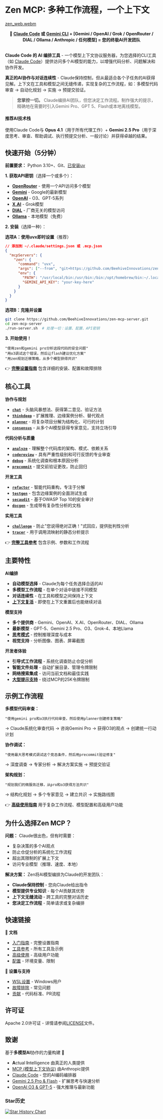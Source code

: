 # Zen MCP: 多种工作流程，一个上下文

[zen_web.webm](https://github.com/user-attachments/assets/851e3911-7f06-47c0-a4ab-a2601236697c)

<div align="center">
  <b>🤖 <a href="https://www.anthropic.com/claude-code">Claude Code</a> 或 <a href="https://github.com/google-gemini/gemini-cli">Gemini CLI</a> + [Gemini / OpenAI / Grok / OpenRouter / DIAL / Ollama / Anthropic / 任何模型] = 您的终极AI开发团队</b>
</div>

<br/>

**Claude Code 的 AI 编排工具** - 一个模型上下文协议服务器，为您选择的CLI工具（如 [Claude Code](https://www.anthropic.com/claude-code)）提供访问多个AI模型的能力，以增强代码分析、问题解决和协作开发。

**真正的AI协作与对话连续性** - Claude保持控制，但从最适合各个子任务的AI获得见解。上下文在工具和模型之间无缝传递，实现复杂的工作流程，如：多模型代码审查 → 自动化规划 → 实施 → 预提交验证。

> **您掌控一切。** Claude编排AI团队，但您决定工作流程。制作强大的提示，精确地在需要时引入Gemini Pro、GPT 5、Flash或本地离线模型。

#### 推荐AI技术栈

使用Claude Code与 **Opus 4.1**（用于所有代理工作）+ **Gemini 2.5 Pro**（用于深度思考、审查、帮助调试、执行预提交分析、一般讨论）并获得卓越的结果。

## 快速开始（5分钟）

**前置要求：** Python 3.10+、Git、[已安装uv](https://docs.astral.sh/uv/getting-started/installation/)

**1. 获取API密钥**（选择一个或多个）：
- **[OpenRouter](https://openrouter.ai/)** - 使用一个API访问多个模型
- **[Gemini](https://makersuite.google.com/app/apikey)** - Google的最新模型
- **[OpenAI](https://platform.openai.com/api-keys)** - O3、GPT-5系列
- **[X.AI](https://console.x.ai/)** - Grok模型
- **[DIAL](https://dialx.ai/)** - 厂商无关的模型访问
- **[Ollama](https://ollama.ai/)** - 本地模型（免费）

**2. 安装**（选择一种）：

**选项A：使用uvx即时设置**（推荐）
```json
// 添加到 ~/.claude/settings.json 或 .mcp.json
{
  "mcpServers": {
    "zen": {
      "command": "uvx",
      "args": ["--from", "git+https://github.com/BeehiveInnovations/zen-mcp-server.git", "zen-mcp-server"],
      "env": {
        "PATH": "/usr/local/bin:/usr/bin:/bin:/opt/homebrew/bin:~/.local/bin",
        "GEMINI_API_KEY": "your-key-here"
      }
    }
  }
}
```

**选项B：克隆并设置**
```bash
git clone https://github.com/BeehiveInnovations/zen-mcp-server.git
cd zen-mcp-server
./run-server.sh  # 处理一切：设置、配置、API密钥
```

**3. 开始使用！**
```
"使用zen和gemini pro分析这段代码的安全问题"
"用o3调试这个错误，然后让flash建议优化方案"
"用zen规划迁移策略，从多个模型获得共识"
```

👉 **[完整设置指南](docs/getting-started.md)** 包含详细的安装、配置和故障排除

## 核心工具

**协作与规划**
- **[`chat`](docs/tools/chat.md)** - 头脑风暴想法、获得第二意见、验证方法
- **[`thinkdeep`](docs/tools/thinkdeep.md)** - 扩展推理、边缘案例分析、替代观点
- **[`planner`](docs/tools/planner.md)** - 将复杂项目分解为结构化、可行的计划
- **[`consensus`](docs/tools/consensus.md)** - 从多个AI模型获得专家意见，支持立场引导

**代码分析与质量**
- **[`analyze`](docs/tools/analyze.md)** - 理解整个代码库的架构、模式、依赖关系
- **[`codereview`](docs/tools/codereview.md)** - 具有严重性级别和可行反馈的专业审查
- **[`debug`](docs/tools/debug.md)** - 系统化调查和根本原因分析
- **[`precommit`](docs/tools/precommit.md)** - 提交前验证更改，防止回归

**开发工具**
- **[`refactor`](docs/tools/refactor.md)** - 智能代码重构，专注于分解
- **[`testgen`](docs/tools/testgen.md)** - 包含边缘案例的全面测试生成
- **[`secaudit`](docs/tools/secaudit.md)** - 基于OWASP Top 10的安全审计
- **[`docgen`](docs/tools/docgen.md)** - 生成带有复杂性分析的文档

**实用工具**
- **[`challenge`](docs/tools/challenge.md)** - 防止"您说得绝对正确！"式回应，提供批判性分析
- **[`tracer`](docs/tools/tracer.md)** - 用于调用流映射的静态分析提示

👉 **[完整工具参考](docs/tools/)** 包含示例、参数和工作流程

## 主要特性

**AI编排**
- **自动模型选择** - Claude为每个任务选择合适的AI
- **多模型工作流程** - 在单个对话中链接不同模型
- **对话连续性** - 在工具和模型之间保持上下文
- **[上下文复活](docs/context-revival.md)** - 即使在上下文重置后也能继续对话

**模型支持**
- **多个提供商** - Gemini、OpenAI、X.AI、OpenRouter、DIAL、Ollama
- **最新模型** - GPT-5、Gemini 2.5 Pro、O3、Grok-4、本地Llama
- **[思考模式](docs/advanced-usage.md#thinking-modes)** - 控制推理深度与成本
- **视觉支持** - 分析图像、图表、屏幕截图

**开发者体验**
- **引导式工作流程** - 系统化调查防止仓促分析
- **智能文件处理** - 自动扩展目录、管理令牌限制
- **网络搜索集成** - 访问当前文档和最佳实践
- **[大型提示支持](docs/advanced-usage.md#working-with-large-prompts)** - 绕过MCP的25K令牌限制

## 示例工作流程

**多模型代码审查：**
```
"使用gemini pro和o3执行代码审查，然后使用planner创建修复策略"
```
→ Claude系统化审查代码 → 咨询Gemini Pro → 获得O3的观点 → 创建统一行动计划

**协作调试：**
```
"使用最大思考模式调试这个竞态条件，然后用precommit验证修复"
```
→ 深度调查 → 专家分析 → 解决方案实施 → 预提交验证

**架构规划：**
```
"规划我们的微服务迁移，从pro和o3获得方法共识"
```
→ 结构化规划 → 多个专家意见 → 建立共识 → 实施路线图

👉 **[高级使用指南](docs/advanced-usage.md)** 用于复杂工作流程、模型配置和高级用户功能

## 为什么选择Zen MCP？

**问题：** Claude很出色，但有时需要：
- 复杂决策的多个AI观点
- 防止仓促分析的系统化工作流程
- 超出其限制的扩展上下文
- 访问专业模型（推理、速度、本地）

**解决方案：** Zen将AI模型编排为Claude的开发团队：
- **Claude保持控制** - 您向Claude给出指令
- **模型提供专业知识** - 每个AI贡献其优势
- **上下文无缝流动** - 跨工具的完整对话历史
- **您决定工作流程** - 简单请求或复杂编排

## 快速链接

**📖 文档**
- [入门指南](docs/getting-started.md) - 完整设置指南
- [工具参考](docs/tools/) - 所有工具及示例
- [高级使用](docs/advanced-usage.md) - 高级用户功能
- [配置](docs/configuration.md) - 环境变量、限制

**🔧 设置与支持**
- [WSL设置](docs/wsl-setup.md) - Windows用户
- [故障排除](docs/troubleshooting.md) - 常见问题
- [贡献](docs/contributions.md) - 代码标准、PR流程

## 许可证

Apache 2.0许可证 - 详情请参阅[LICENSE](LICENSE)文件。

## 致谢

基于**多模型AI**协作的力量构建 🤝
- **A**ctual **I**ntelligence 由真正的人类提供
- [MCP (模型上下文协议)](https://modelcontextprotocol.com) 由Anthropic提供
- [Claude Code](https://claude.ai/code) - 您的AI编码编排器
- [Gemini 2.5 Pro & Flash](https://ai.google.dev/) - 扩展思考与快速分析
- [OpenAI O3 & GPT-5](https://openai.com/) - 强大推理与最新功能

### Star历史

[![Star History Chart](https://api.star-history.com/svg?repos=BeehiveInnovations/zen-mcp-server&type=Date)](https://www.star-history.com/#BeehiveInnovations/zen-mcp-server&Date)
